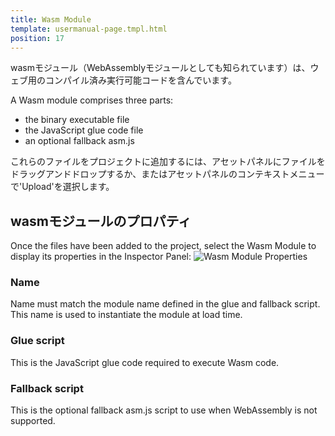 ```yaml
---
title: Wasm Module
template: usermanual-page.tmpl.html
position: 17
---
```


wasmモジュール（WebAssemblyモジュールとしても知られています）は、ウェブ用のコンパイル済み実行可能コードを含んでいます。

A Wasm module comprises three parts:
* the binary executable file
* the JavaScript glue code file
* an optional fallback asm.js

これらのファイルをプロジェクトに追加するには、アセットパネルにファイルをドラッグアンドドロップするか、またはアセットパネルのコンテキストメニューで'Upload'を選択します。

## wasmモジュールのプロパティ

Once the files have been added to the project, select the Wasm Module to display its properties in the Inspector Panel:
![Wasm Module Properties][1]

### Name
Name must match the module name defined in the glue and fallback script. This name is used to instantiate the module at load time.

### Glue script
This is the JavaScript glue code required to execute Wasm code.

### Fallback script
This is the optional fallback asm.js script to use when WebAssembly is not supported.

[1]: /images/user-manual/assets/wasm-module.png

